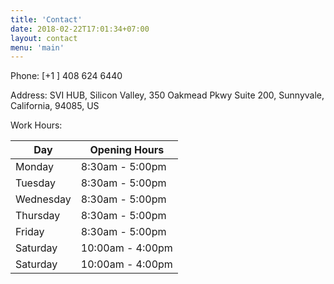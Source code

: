 ```yaml
---
title: 'Contact'
date: 2018-02-22T17:01:34+07:00
layout: contact
menu: 'main'
---
```


Phone: [+1 ] 408 624 6440

Address: SVI HUB, Silicon Valley,
         350 Oakmead Pkwy Suite 200, Sunnyvale, California, 94085, US

Work Hours:

| Day       | Opening Hours    |
| --------- | ---------------  |
| Monday    | 8:30am  - 5:00pm |
| Tuesday   | 8:30am  - 5:00pm |
| Wednesday | 8:30am  - 5:00pm |
| Thursday  | 8:30am  - 5:00pm |
| Friday    | 8:30am  - 5:00pm |
| Saturday  | 10:00am - 4:00pm |
| Saturday  | 10:00am - 4:00pm            
